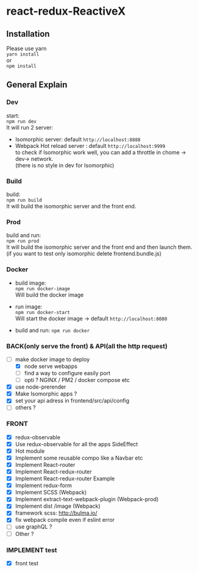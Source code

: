 # react-redux-ReactiveX
## Installation
Please use yarn   
`yarn install`   
or   
`npm install`   
## General Explain
### Dev
start:   
`npm run dev`   
It will run 2 server:
- Isomorphic server: default `http://localhost:8888`   
- Webpack Hot reload server : default `http://localhost:9999`   
to check if Isomorphic work well, you can add a throttle in chome -> dev-> network.   
(there is no style in dev for Isomorphic)   
### Build
build:   
`npm run build`   
It will build the isomorphic server and the front end.
### Prod
build and run:   
`npm run prod`   
It will build the isomorphic server and the front end and then launch them.
(if you want to test only isomorphic delete frontend.bundle.js)
### Docker
- build image:   
`npm run docker-image`   
Will build the docker image

- run image:   
`npm run docker-start`   
Will start the docker image -> default `http://localhost:8080`

- build and run:
`npm run docker`   

### BACK(only serve the front) & API(all the http request)   
- [ ] make docker image to deploy
  - [x] node serve webapps
  - [ ] find a way to configure easily port
  - [ ] opti ? NGINX / PM2 / docker compose etc
- [x] use node-prerender
- [x] Make Isomorphic apps ?
- [x] set your api adress in frontend/src/api/config
- [ ] others ?
### FRONT
- [x] redux-observable
- [x] Use redux-observable for all the apps SideEffect
- [x] Hot module
- [x] Implement some reusable compo like a Navbar etc
- [x] Implement React-router
- [x] Implement React-redux-router
- [x] Implement React-redux-router Example
- [x] Implement redux-form
- [x] Implement SCSS (Webpack)
- [x] Implement extract-text-webpack-plugin (Webpack-prod)
- [x] Implement dist /image (Webpack)
- [x] framework scss: http://bulma.io/
- [x] fix webpack compile even if eslint error
- [ ] use graphQL ?
- [ ] Other ?
### IMPLEMENT test
- [x] front test
